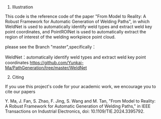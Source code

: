 1. Illustration

This code is the reference code of the paper "From Model to Reality: A Robust Framework for Automatic Generation of Welding Paths", in which WeldNet is used to automatically identify weld types and extract weld key point coordinates, and PointROINet is used to automatically extract the region of interest of the welding workpiece point cloud.

please see the Branch "master",specifically：

WeldNet：automatically identify weld types and extract weld key point coordinates
https://github.com/Yunkai-Ma/PathGeneration/tree/master/WeldNet




2. Citing

If you use this project's code for your academic work, we encourage you to cite our papers

Y. Ma, J. Fan, S. Zhao, F. Jing, S. Wang and M. Tan, "From Model to Reality: A Robust Framework for Automatic Generation of Welding Paths," in IEEE Transactions on Industrial Electronics, doi: 10.1109/TIE.2024.3395792.
